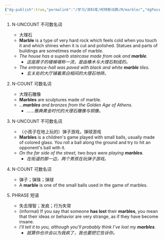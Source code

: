 ```yaml
---
{"dg-publish":true,"permalink":"/学习/资料库/柯林斯词典/M/marble/","dgPassFrontmatter":true}
---
```


1. N-UNCOUNT 不可数名词
	- 大理石
	- **Marble** is a type of very hard rock which feels cold when you touch it and which shines when it is cut and polished. Statues and parts of buildings are sometimes made of marble.
	- *The house has a superb staircase made from oak and **marble**.*
		- *这座房子的楼梯堪称一流，是由橡木与大理石制成的。*
	- *The entrance-hall was paved with black and white **marble** tiles.*
		- *玄关处的大厅铺着黑白相间的大理石地砖。*

2. N-COUNT 可数名词
	- 大理石雕像
	- **Marbles** are sculptures made of marble.
	- *...**marbles** and bronzes from the Golden Age of Athens.*
		- *……雅典黄金时代的大理石雕像与铜像。*

3. N-UNCOUNT 不可数名词
	- （小孩子在地上玩的）弹子游戏，弹球游戏
	- **Marbles** is a children's game played with small balls, usually made of colored glass. You roll a ball along the ground and try to hit an opponent's ball with it.
	- *On the far side of the street, two boys were playing **marbles**.*
		- *在街道的那一边，两个男孩在玩弹子游戏。*

4. N-COUNT 可数名词
	- 弹子；弹珠；弹球
	- A **marble** is one of the small balls used in the game of marbles.

5. PHRASE 短语
	- 失去理智；发疯；行为失常
	- (informal) If you say that someone **has lost** their **marbles**, you mean that their ideas or behavior are very strange, as if they have become insane.
	- *I'll tell it to you, although you'll probably think I've lost my **marbles**.*
		- *就算你也许会以为我疯了，我也要把它告诉你。*